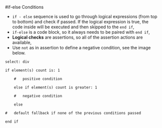 #if-else Conditions

- ```if - else``` sequence is used to go through logical expressions (from top to bottom) and check if passed. If the logical expression is true, the code inside will be executed and then skipped to the ```end if```,
- ```if-else``` is a code block, so it always needs to be paired with ```end if```,
- **Logical checks** are assertions, so all of the assertion actions are available, 
- Use ```not``` as in assertion to define a negative condition, see the image below.

```
select: div

if element(s) count is: 1
	
	#	positive condition
	
	else if element(s) count is greater: 1
		
	#	negative condition
		
	else
	
#	default fallback if none of the previous conditions passed
	
end if
```